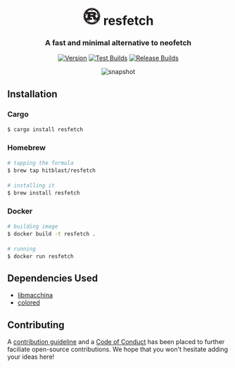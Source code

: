 <div align="center">

# <img src="https://raw.githubusercontent.com/github/explore/80688e429a7d4ef2fca1e82350fe8e3517d3494d/topics/rust/rust.png" style="width: 40px; height: auto;"> resfetch
### A fast and minimal alternative to neofetch

[![Version](https://img.shields.io/crates/v/resfetch?label=version)](https://crates.io/crates/resfetch)
[![Test Builds](https://github.com/hitblast/resfetch/actions/workflows/build.yml/badge.svg)](https://github.com/hitblast/resfetch/actions/workflows/build.yml)
[![Release Builds](https://github.com/hitblast/resfetch/actions/workflows/release.yml/badge.svg)](https://github.com/hitblast/resfetch/actions/workflows/release.yml)

<img src="https://github.com/hitblast/resfetch/blob/main/static/preview.png" style="width: 500px; height: auto;" alt="snapshot"> <br>

</div>

## Installation

### Cargo
```bash
$ cargo install resfetch
```

### Homebrew
```bash
# tapping the formula
$ brew tap hitblast/resfetch

# installing it
$ brew install resfetch
```

### Docker
```bash
# building image
$ docker build -t resfetch .

# running
$ docker run resfetch
```

## Dependencies Used
- [libmacchina](https://github.com/Macchina-CLI/libmacchina)
- [colored](https://crates.io/crates/colored)

## Contributing
A [contribution guideline](./CONTRIBUTING.md) and a [Code of Conduct](./CODE_OF_CONDUCT.md) has been placed to further faciliate open-source contributions. We hope that you won't hesitate adding your ideas here!
